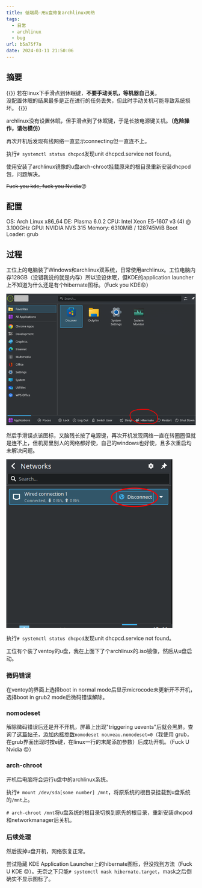 ```yaml
---
title: 低端局-用u盘修复archlinux网络
tags:
  - 日常
  - archlinux
  - bug
url: b5a75f7a
date: 2024-03-11 21:50:06
---
```


## 摘要

{{<admonition type=caution title="BITTER LESSON">}} 
若在linux下手滑点到休眠键，**不要手动关机，等机器自己关**。  
没配置休眠的结果最多是正在进行的任务丢失，但此时手动关机可能导致系统损坏。
{{</admonition>}}



archlinux没有设置休眠，但手滑点到了休眠键，于是长按电源键关机。**（危险操作，请勿模仿）**

再次开机后发现有线网络一直显示connecting但一直连不上。

执行`# systemctl status dhcpcd`发现unit dhcpcd.service not found。

使用安装了archlinux镜像的u盘arch-chroot挂载原来的根目录重新安装dhcpcd包，问题解决。

~~Fuck you kde, fuck you Nvidia~~:rage:

<!--more-->

## 配置

OS: Arch Linux x86_64
DE: Plasma 6.0.2 
CPU: Intel Xeon E5-1607 v3 (4) @ 3.100GHz 
GPU: NVIDIA NVS 315 
Memory: 6310MiB / 128745MiB
Boot Loader: grub

## 过程

工位上的电脑装了Windows和archlinux双系统，日常使用archlinux。工位电脑内存128GB（没错我说的就是内存）所以没设休眠，但KDE的application launcher上不知道为什么还是有个hibernate图标。（Fuck you KDE:rage:）

![Hibernate icon](launcher.png)

然后手滑误点该图标，又脑残长按了电源键，再次开机发现网络一直在转圈圈但就是连不上，但机房里别人的网络都好使，自己的windows也好使，且多次重启均未解决问题。

![就是这个地方一直Connecting转圈圈](network.png)

执行`# systemctl status dhcpcd`发现unit dhcpcd.service not found。

工位有个装了ventoy的u盘，我在上面下了个archlinux的.iso镜像，然后从u盘启动。

### 微码错误

在ventoy的界面上选择boot in normal mode后显示microcode未更新开不开机，选择boot in grub2 mode后微码错误解除。

### nomodeset

解除微码错误后还是开不开机，屏幕上出现"triggering uevents"后就会黑屏。查询了[这篇帖子](https://bbs.archlinux.org/viewtopic.php?id=151259)，[添加内核参数](https://wiki.archlinux.org/title/Kernel_parameters)`nomodeset nouveau.nomodeset=0`（我使用 grub，在grub界面出现时按e键，在linux一行的末尾添加参数）后成功开机。（Fuck U Nvidia :rage:）

### arch-chroot

开机后电脑将会运行u盘中的archlinux系统。

执行`# mount /dev/sda[some number] /mnt`，将原系统的根目录挂载到u盘系统的`/mnt`上。

`# arch-chroot /mnt`将u盘系统的根目录切换到原先的根目录，重新安装dhcpcd和networkmanager后关机。

### 后续处理

然后拔掉u盘开机，网络恢复正常。

尝试隐藏 KDE Application Launcher上的hibernate图标，但没找到方法（Fuck U KDE :rage:）。无奈之下只能`# systemctl mask hibernate.target`，mask之后倒确实不显示图标了。
